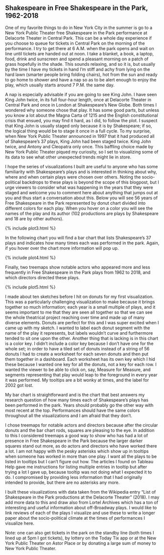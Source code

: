 ## Shakespeare in Free Shakespeare in the Park,  1962-2018

One of my favorite things to do in New York City in the summer is go to a New York Public Theater free Shakespeare in the Park performance at Delacorte Theater in Central Park. This can be a whole day experience if you choose to queue for tickets in Central Park on the morning of the performance. I try to get there at 6 A.M. when the park opens and wait on line until tickets are handed out at noon. I take a blanket, a book, a laptop, food, drink and sunscreen and spend a pleasant morning on a patch of grass hopefully in the shade. This sounds relaxing, and so it is, but usually by the time I have my tickets in hand I’m stiff and achy from lying on the hard lawn (smarter people bring folding chairs), hot from the sun and ready to go home to shower and have a nap so as to be alert enough to enjoy the play, which usually starts around 7 P.M. the same day.

A nap is especially advisable if you are going to see King John. I have seen King John twice, in its full four-hour length, once at Delacorte Theater in Central Park and once in London at Shakespeare’s New Globe. Both times I wondered why someone chose that play. It has some good parts, but unless you know a lot about the Magna Carta of 1215 and the English constitutional crisis that ensued, you may find it hard, as I did, to follow the plot. I suspect that King John is usually staged only because it is by Shakespeare; if so, the logical thing would be to stage it once in a full cycle. To my surprise, when New York Public Theater announced in 1997 that it had produced all of Shakespeare’s 37 plays, King John had been staged twice. King John twice, and Antony and Cleopatra only once. This baffling choice made by New York Public Theater piqued my curiosity, so I set to visualizing some of its data to see what other unexpected trends might lie in store. 

I hope the series of visualizations I built are useful to anyone who has some familiarity with Shakespeare’s plays and is interested in thinking about why, where and when certain plays were chosen over others. Noting the socio-political backdrops to these plays is beyond the scope of this blogpost, but I urge viewers to consider what was happening in the years that they were staged and welcome you to comment here about anything that jumps out at you and thus start a conversation about this. 
Below you will see 56 years of Free Shakespeare in the Park represented by donut chart divided into different colors for each play. When you hover on a color you will see the names of the play and its author (102 productions are plays by Shakespeare and 18 are by other authors). 

{% include plot3.html %}

In the following chart you will find a bar chart that lists Shakespeare’s 37 plays and indicates how many times each was performed in the park. Again, if you hover over the chart more information will pop up. 

{% include plot4.html %}

Finally, two treemaps show notable actors who appeared more and less frequently in Free Shakespeare in the Park plays from 1962 to 2018, and which directors directed these plays. 

{% include plot5.html %}

I made about ten sketches before I hit on donuts for my first visualization. This was a particularly challenging visualization to make because it brings together so much information; each year is a small multiple of plays, and it seems important to me that they are seen all together so that we can see the whole theatrical project reaching over time and made up of many diverse elements. Donuts are perfect for this and I was super excited when I came up with my sketch. I wanted to label each donut segment with the name of the play it represents, but labels wouldn’t curve and furthermore tended to sit one upon the other. Another thing that is lacking is in this chart is a color key. I didn’t include a color key because I don’t have one for the whole set; in order to have a tiled set of donuts instead of a string of 56 donuts I had to create a worksheet for each seven donuts and then put them together in a dashboard. Each worksheet has its own key which I hid these because I wanted one key for all the donuts, not a key for each row. I wanted the viewer to be able to click on, say, Measure for Measure, and segments representing that play would leap to the foreground in every year it was performed. My tooltips are a bit wonky at times, and the label for 2002 got lost.

My bar chart is straightforward and is the chart that best answers my research question of how many times each of Shakespeare’s plays has been performed in the park. Years should probably go the other way with most recent at the top. Performances should have the same colors throughout all the visualizations and I am afraid that they don’t. 

I chose treemaps for notable actors and directors because after the circular donuts and the bar chart rods, squares are pleasing to the eye. In addition to this I considered treemaps a good way to show who has had a lot of presence in Free Shakespeare in the Park because the larger darker squares stand out more, as do actors and directors who have worked there a lot. I am not happy with the pesky asterisks which show up in tooltips when someone has worked in more than one play. I want all the plays to be listed in tooltips but I can’t figure out how. The articles I found on Tableau Help gave me instructions for listing multiple entries in tooltip but after trying a lot I gave up, because tooltip was not doing what I expected it to do. I compromised by providing less information that I had originally intended to provide, but there are no asterisks any more.

I built these visualizations with data taken from the Wikipedia entry “List of Shakespeare in the Park productions at the Delacorte Theater” (2018). I may add more data to this and draw also from Lortel Archives which has a ton of interesting and useful information about off-Broadway plays. I would like to link reviews of each of the plays I visualize and use these to write a longer paper about the socio-political climate at the times of performances I visualize here. 

Note: one can also get tickets in the park on the standby line (both times I lined up at 5pm I got tickets), by lottery on the Today Tix app or at the New York Public Theater on Astor Place or by donating a large sum of money to New York Public Theater.

